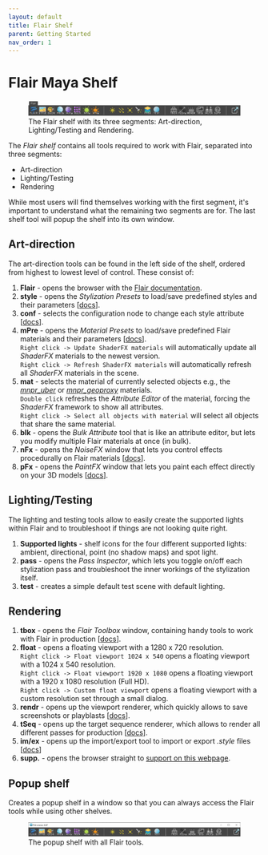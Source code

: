 ```yaml
---
layout: default
title: Flair Shelf
parent: Getting Started
nav_order: 1
---
```


# Flair Maya Shelf

<figure class="">
	<img src="/media/ui/flair-shelf.png" alt="Flair shelf">
	<figcaption>The Flair shelf with its three segments: Art-direction, Lighting/Testing and Rendering.</figcaption>
</figure>

The _Flair shelf_ contains all tools required to work with Flair, separated into three segments:
* Art-direction
* Lighting/Testing
* Rendering

While most users will find themselves working with the first segment, it's important to understand what the remaining two segments are for. The last shelf tool will popup the shelf into its own window.

## Art-direction
The art-direction tools can be found in the left side of the shelf, ordered from highest to lowest level of control. These consist of:
1. **Flair** - opens the browser with the [Flair documentation](../).
1. **style** - opens the _Stylization Presets_ to load/save predefined styles and their parameters [[docs](../style-presets)].
1. **conf** - selects the configuration node to change each style attribute [[docs](../config)].
1. **mPre** - opens the _Material Presets_ to load/save predefined Flair materials and their parameters [[docs](../material-presets)].  
`Right click -> Update ShaderFX materials` will automatically update all _ShaderFX_ materials to the newest version.  
`Right click -> Refresh ShaderFX materials` will automatically refresh all _ShaderFX_ materials in the scene.
1. **mat** - selects the material of currently selected objects e.g., the [_mnpr_uber_](../uber) or [_mnpr_geoproxy_](../proxy) materials.  
`Double click` refreshes the _Attribute Editor_ of the material, forcing the _ShaderFX_ framework to show all attributes.    
`Right click -> Select all objects with material` will select all objects that share the same material.
1. **blk** - opens the _Bulk Attribute_ tool that is like an attribute editor, but lets you modify multiple Flair materials at once (in bulk).
1. **nFx** - opens the _NoiseFX_ window that lets you control effects procedurally on Flair materials [[docs](../noisefx)].
1. **pFx** - opens the _PaintFX_ window that lets you paint each effect directly on your 3D models [[docs](../paintfx)].


## Lighting/Testing
The lighting and testing tools allow to easily create the supported lights within Flair and to troubleshoot if things are not looking quite right.
1. **Supported lights** - shelf icons for the four different supported lights: ambient, directional, point (no shadow maps) and spot light.
1. **pass** - opens the _Pass Inspector_, which lets you toggle on/off each stylization pass and troubleshoot the inner workings of the stylization itself.
1. **test** - creates a simple default test scene with default lighting.


## Rendering
1. **tbox** - opens the _Flair Toolbox_ window, containing handy tools to work with Flair in production [[docs](../toolbox)].
1. **float** - opens a floating viewport with a 1280 x 720 resolution.  
`Right click -> Float viewport 1024 x 540` opens a floating viewport with a 1024 x 540 resolution.  
`Right click -> Float viewport 1920 x 1080` opens a floating viewport with a 1920 x 1080 resolution (Full HD).  
`Right click -> Custom float viewport` opens a floating viewport with a custom resolution set through a small dialog.
1. **rendr** - opens up the viewport renderer, which quickly allows to save screenshots or playblasts [[docs](../rendering#rendr)].
1. **tSeq** - opens up the target sequence renderer, which allows to render all different passes for production [[docs](../rendering/#target-sequence-renderer)].
1. **im/ex** - opens up the import/export tool to import or export _.style_ files [[docs](../import-export)]
1. **supp.** - opens the browser straight to [support on this webpage](/support/).

## Popup shelf
Creates a popup shelf in a window so that you can always access the Flair tools while using other shelves.
<figure class="align-center top2">
	<img src="/media/ui/flair-popup-shelf.png" alt="Flair popup shelf">
	<figcaption>The popup shelf with all Flair tools.</figcaption>
</figure>
